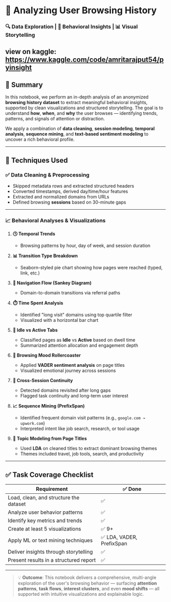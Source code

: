 # 📁 Analyzing User Browsing History  
### 🔍 Data Exploration | 🧠 Behavioral Insights | 📊 Visual Storytelling
view on kaggle: https://www.kaggle.com/code/amritarajput54/pyinsight
---

## 📌 Summary

In this notebook, we perform an in-depth analysis of an anonymized **browsing history dataset** to extract meaningful behavioral insights, supported by clean visualizations and structured storytelling. The goal is to understand **how**, **when**, and **why** the user browses — identifying trends, patterns, and signals of attention or distraction.

We apply a combination of **data cleaning**, **session modeling**, **temporal analysis**, **sequence mining**, and **text-based sentiment modeling** to uncover a rich behavioral profile.

---

## 🧰 Techniques Used

### ✅ **Data Cleaning & Preprocessing**
- Skipped metadata rows and extracted structured headers
- Converted timestamps, derived day/time/hour features
- Extracted and normalized domains from URLs
- Defined browsing **sessions** based on 30-minute gaps

---

### 📈 **Behavioral Analyses & Visualizations**

1. **🕓 Temporal Trends**
   - Browsing patterns by hour, day of week, and session duration

2. **📊 Transition Type Breakdown**
   - Seaborn-styled pie chart showing how pages were reached (typed, link, etc.)

3. **🔁 Navigation Flow (Sankey Diagram)**
   - Domain-to-domain transitions via referral paths

4. **⏱️ Time Spent Analysis**
   - Identified "long visit" domains using top quartile filter  
   - Visualized with a horizontal bar chart

5. **🧘 Idle vs Active Tabs**
   - Classified pages as **Idle** vs **Active** based on dwell time  
   - Summarized attention allocation and engagement depth

6. **🎢 Browsing Mood Rollercoaster**
   - Applied **VADER sentiment analysis** on page titles  
   - Visualized emotional journey across sessions

7. **🔁 Cross-Session Continuity**
   - Detected domains revisited after long gaps  
   - Flagged task continuity and long-term user interest

8. **📈 Sequence Mining (PrefixSpan)**
   - Identified frequent domain visit patterns (e.g., `google.com → upwork.com`)  
   - Interpreted intent like job search, research, or tool usage

9. **🧠 Topic Modeling from Page Titles**
   - Used **LDA** on cleaned titles to extract dominant browsing themes  
   - Themes included travel, job tools, search, and productivity

---

## ✅ Task Coverage Checklist

| Requirement                             | ✅ Done |
|----------------------------------------|--------|
| Load, clean, and structure the dataset | ✅     |
| Analyze user behavior patterns         | ✅     |
| Identify key metrics and trends        | ✅     |
| Create at least 5 visualizations       | ✅ 9+  |
| Apply ML or text mining techniques     | ✅ LDA, VADER, PrefixSpan |
| Deliver insights through storytelling  | ✅     |
| Present results in a structured report | ✅     |

---

> 💡 **Outcome**: This notebook delivers a comprehensive, multi-angle exploration of the user's browsing behavior — surfacing **attention patterns**, **task flows**, **interest clusters**, and even **mood shifts** — all supported with intuitive visualizations and explainable logic.
